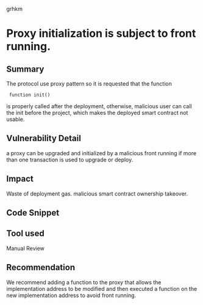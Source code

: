 grhkm
# Proxy initialization is subject to front running.

## Summary

The protocol use proxy pattern so it is requested that the function

```
 function init()
```

is properly called after the deployment, otherwise, malicious user can call the init before the project, 
which makes the deployed smart contract not usable.

## Vulnerability Detail

a proxy can be upgraded and initialized by a malicious front running if more than one transaction is used to upgrade or deploy.

## Impact

Waste of deployment gas. malicious smart contract ownership takeover.

## Code Snippet

## Tool used

Manual Review

## Recommendation

We recommend adding a function to the proxy that allows the implementation address
to be modified and then executed a function on the new implementation address to avoid front running.
